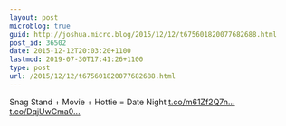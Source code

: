 ```yaml
---
layout: post
microblog: true
guid: http://joshua.micro.blog/2015/12/12/t675601820077682688.html
post_id: 36502
date: 2015-12-12T20:03:20+1100
lastmod: 2019-07-30T17:41:26+1100
type: post
url: /2015/12/12/t675601820077682688.html
---
```

Snag Stand + Movie + Hottie = Date Night [t.co/m61Zf2Q7n...](https://t.co/m61Zf2Q7nL) [t.co/DqjUwCma0...](https://t.co/DqjUwCma0X)
